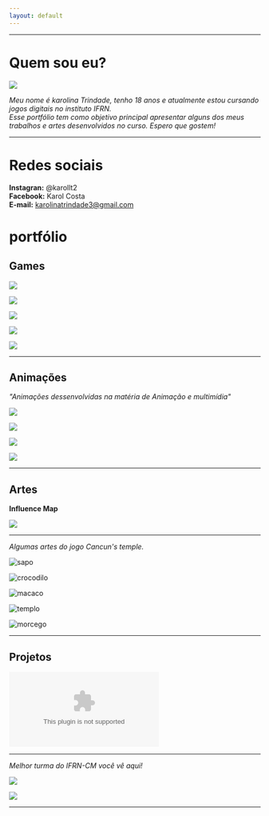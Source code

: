 ```yaml
---
layout: default
---
```


* * *

# Quem sou eu?  

![](karol.jpg)  

 _Meu nome é karolina Trindade, tenho 18 anos e atualmente estou cursando jogos digitais no instituto IFRN._  
 _Esse portfólio tem como objetivo principal apresentar alguns dos meus trabalhos e artes desenvolvidos no curso. Espero que gostem!_
 
 
 * * *
 
# Redes sociais  

**Instagran:** @karollt2  
**Facebook:** Karol Costa      
**E-mail:** karolinatrindade3@gmail.com    


 
# portfólio

## Games  

[![](GoCornGo.png)](https://jadsamiamedeiros.github.io/GoCornGoOriginal/)  

[![](musibox.png)](https://jadsamiamedeiros.github.io/Musibox/)  

[![](CancunTemple.png)](https://alessandrats.github.io/CancunsTemple/)  

[![](JogandoLixo.png)](https://alessandrats.github.io/JogandoOLixo/)  

[![](TeethDefense.png)](https://alessandrats.github.io/TeethDefense/)

* * *  

## Animações  

_"Animações dessenvolvidas na matéria de Animação e multimídia"_  

![](sapo-andando.gif)  

![](sapo-correndo.gif)  

![](sapo-pulando.gif)  

![](sapo-atacando.gif)  

* * *


## Artes  

**Influence Map**  

![](influencemap.jpg)  

* * *  

_Algumas artes do jogo Cancun's temple._

![sapo](sapão.png)  

![crocodilo](crocodilo.png)  

![macaco](macaco.png)  

![templo](templo1.png)  

![morcego](Morcego.png)  

* * *  




  
## Projetos  

![](ProjetoIntegradoTowerDefense.docx)    


* * *

_Melhor turma do IFRN-CM você vê aqui!_  

[![](PJD3V.jpg)]()  

[![](Musical.jpg)]()

* * * 

